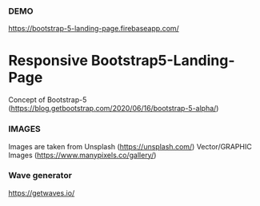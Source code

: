 ### DEMO
https://bootstrap-5-landing-page.firebaseapp.com/


# Responsive Bootstrap5-Landing-Page

Concept of Bootstrap-5 (https://blog.getbootstrap.com/2020/06/16/bootstrap-5-alpha/)

### IMAGES
Images are taken from Unsplash (https://unsplash.com/)
Vector/GRAPHIC Images (https://www.manypixels.co/gallery/)


### Wave generator
https://getwaves.io/
